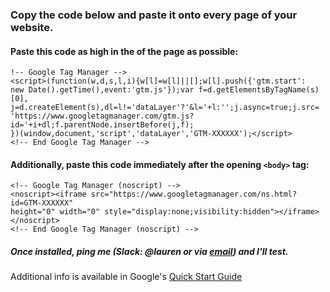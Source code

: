 
### Copy the code below and paste it onto every page of your website.

#### Paste this code as high in the <head> of the page as possible:

```
!-- Google Tag Manager -->
<script>(function(w,d,s,l,i){w[l]=w[l]||[];w[l].push({'gtm.start':
new Date().getTime(),event:'gtm.js'});var f=d.getElementsByTagName(s)[0],
j=d.createElement(s),dl=l!='dataLayer'?'&l='+l:'';j.async=true;j.src=
'https://www.googletagmanager.com/gtm.js?id='+i+dl;f.parentNode.insertBefore(j,f);
})(window,document,'script','dataLayer','GTM-XXXXXX');</script>
<!-- End Google Tag Manager -->
```

#### Additionally, paste this code immediately after the opening `<body>` tag:

```
<!-- Google Tag Manager (noscript) -->
<noscript><iframe src="https://www.googletagmanager.com/ns.html?id=GTM-XXXXXX"
height="0" width="0" style="display:none;visibility:hidden"></iframe></noscript>
<!-- End Google Tag Manager (noscript) -->
```


##### Once installed, ping me (Slack: @lauren or via [email](mailto:lauren.ancona@gsa.gov)) and I'll test.

Additional info is available in Google's [Quick Start Guide](https://developers.google.com/tag-manager/quickstart)
